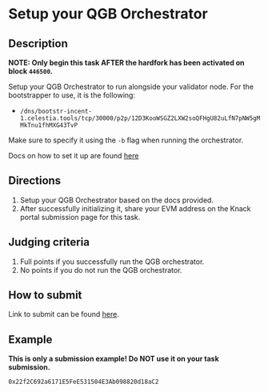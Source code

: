 # Setup your QGB Orchestrator

## Description

**NOTE: Only begin this task AFTER the hardfork has been activated
on block `446500`.**

Setup your QGB Orchestrator to run alongside your validator node.
For the bootstrapper to use, it is the following:

* `/dns/bootstr-incent-1.celestia.tools/tcp/30000/p2p/12D3KooWSGZ2LXW2soQFHgU82uLfN7pNW5gMMkTnu1fhMXG43TvP`

Make sure to specify it using the `-b` flag when running
the orchestrator.

Docs on how to set it up are found [here](https://docs.celestia.org/nodes/qgb-orchestrator/#how-to-run)

## Directions

1. Setup your QGB Orchestrator based on the docs provided.
2. After successfully initializing it, share your EVM address
  on the Knack portal submission page for this task.

## Judging criteria

1. Full points if you successfully run the QGB orchestrator.
2. No points if you do not run the QGB orchestrator.

## How to submit

Link to submit can be found [here](https://celestia.knack.com/theblockspacerace#testnet-portal).

## Example

**This is only a submission example! Do NOT use it on your task submission.**

`0x22f2C692a6171E5FeE531504E3Ab098820d18aC2`
